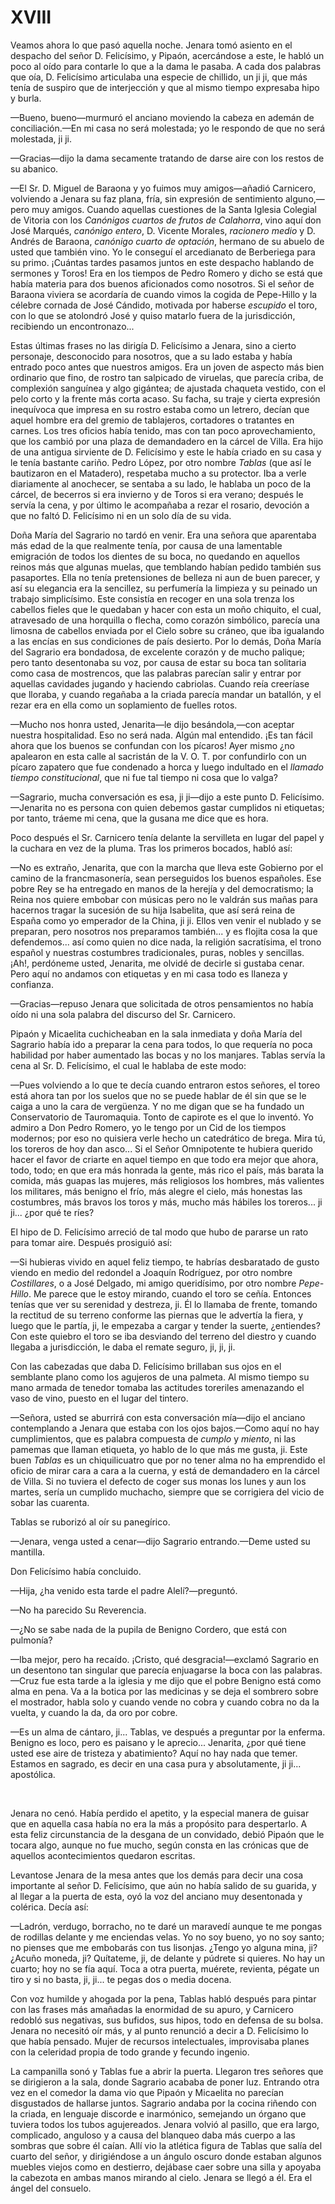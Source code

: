# XVIII

Veamos ahora lo que pasó aquella noche. Jenara tomó asiento en el despacho del
señor D. Felicísimo, y Pipaón, acercándose a este, le habló un poco al oído
para contarle lo que a la dama le pasaba. A cada dos palabras que oía, D.
Felicísimo articulaba una especie de chillido, un ji ji, que más tenía de
suspiro que de interjección y que al mismo tiempo expresaba hipo y burla.

—Bueno, bueno—murmuró el anciano moviendo la cabeza en ademán de
conciliación.—En mi casa no será molestada; yo le respondo de que no será
molestada, ji ji.

—Gracias—dijo la dama secamente tratando de darse aire con los restos de su
abanico.

—El Sr. D. Miguel de Baraona y yo fuimos muy amigos—añadió Carnicero, volviendo
a Jenara su faz plana, fría, sin expresión de sentimiento alguno,—pero muy
amigos. Cuando aquellas cuestiones de la Santa Iglesia Colegial de Vitoria con
los *Canónigos cuartos de frutos de Calahorra*, vino aquí don José Marqués,
*canónigo entero*, D. Vicente Morales, *racionero medio* y D. Andrés de
Baraona, *canónigo cuarto de optación*, hermano de su abuelo de usted que
también vino. Yo le conseguí el arcedianato de Berberiega para su primo.
¡Cuántas tardes pasamos juntos en este despacho hablando de sermones y Toros!
Era en los tiempos de Pedro Romero y dicho se está que había materia para dos
buenos aficionados como nosotros. Si el señor de Baraona viviera se acordaría
de cuando vimos la cogida de Pepe-Hillo y la célebre cornada de José Cándido,
motivada por haberse *escupido* el toro, con lo que se atolondró José y quiso
matarlo fuera de la jurisdicción, recibiendo un encontronazo...

Estas últimas frases no las dirigía D. Felicísimo a Jenara, sino a cierto
personaje, desconocido para nosotros, que a su lado estaba y había entrado poco
antes que nuestros amigos. Era un joven de aspecto más bien ordinario que fino,
de rostro tan salpicado de viruelas, que parecía criba, de complexión sanguínea
y algo gigántea; de ajustada chaqueta vestido, con el pelo corto y la frente
más corta acaso. Su facha, su traje y cierta expresión inequívoca que impresa
en su rostro estaba como un letrero, decían que aquel hombre era del gremio de
tablajeros, cortadores o tratantes en carnes. Los tres oficios había tenido,
mas con tan poco aprovechamiento, que los cambió por una plaza de demandadero
en la cárcel de Villa. Era hijo de una antigua sirviente de D. Felicísimo
y este le había criado en su casa y le tenía bastante cariño. Pedro López, por
otro nombre *Tablas* (que así le bautizaron en el Matadero), respetaba mucho a su
protector. Iba a verle diariamente al anochecer, se sentaba a su lado, le
hablaba un poco de la cárcel, de becerros si era invierno y de Toros si era
verano; después le servía la cena, y por último le acompañaba a rezar el
rosario, devoción a que no faltó D. Felicísimo ni en un solo día de su vida.

Doña María del Sagrario no tardó en venir. Era una señora que aparentaba más
edad de la que realmente tenía, por causa de una lamentable emigración de todos
los dientes de su boca, no quedando en aquellos reinos más que algunas muelas,
que temblando habían pedido también sus pasaportes. Ella no tenía pretensiones
de belleza ni aun de buen parecer, y así su elegancia era la sencillez, su
perfumería la limpieza y su peinado un trabajo simplicísimo. Este consistía en
recoger en una sola trenza los cabellos fieles que le quedaban y hacer con esta
un moño chiquito, el cual, atravesado de una horquilla o flecha, como corazón
simbólico, parecía una limosna de cabellos enviada por el Cielo sobre su
cráneo, que iba igualando a las encías en sus condiciones de país desierto. Por
lo demás, Doña María del Sagrario era bondadosa, de excelente corazón y de
mucho palique; pero tanto desentonaba su voz, por causa de estar su boca tan
solitaria como casa de mostrencos, que las palabras parecían salir y entrar por
aquellas cavidades jugando y haciendo cabriolas. Cuando reía creeríase que
lloraba, y cuando regañaba a la criada parecía mandar un batallón, y el rezar
era en ella como un soplamiento de fuelles rotos.

—Mucho nos honra usted, Jenarita—le dijo besándola,—con aceptar nuestra
hospitalidad. Eso no será nada. Algún mal entendido. ¡Es tan fácil ahora que
los buenos se confundan con los pícaros! Ayer mismo ¿no apalearon en esta calle
al sacristán de la V. O. T. por confundirlo con un pícaro zapatero que fue
condenado a horca y luego indultado en el *llamado tiempo constitucional*, que
ni fue tal tiempo ni cosa que lo valga?

—Sagrario, mucha conversación es esa, ji ji—dijo a este punto D.
Felicísimo.—Jenarita no es persona con quien debemos gastar cumplidos ni
etiquetas; por tanto, tráeme mi cena, que la gusana me dice que es hora.

Poco después el Sr. Carnicero tenía delante la servilleta en lugar del papel
y la cuchara en vez de la pluma. Tras los primeros bocados, habló así:

—No es extraño, Jenarita, que con la marcha que lleva este Gobierno por el
camino de la francmasonería, sean perseguidos los buenos españoles. Ese pobre
Rey se ha entregado en manos de la herejía y del democratismo; la Reina nos
quiere embobar con músicas pero no le valdrán sus mañas para hacernos tragar la
sucesión de su hija Isabelita, que así será reina de España como yo emperador
de la China, ji ji. Ellos ven venir el nublado y se preparan, pero nosotros nos
preparamos también... y es flojita cosa la que defendemos... así como quien no
dice nada, la religión sacratísima, el trono español y nuestras costumbres
tradicionales, puras, nobles y sencillas. ¡Ah!, perdóneme usted, Jenarita, me
olvidé de decirle si gustaba cenar. Pero aquí no andamos con etiquetas y en mi
casa todo es llaneza y confianza.

—Gracias—repuso Jenara que solicitada de otros pensamientos no había oído ni
una sola palabra del discurso del Sr. Carnicero.

Pipaón y Micaelita cuchicheaban en la sala inmediata y doña María del Sagrario
había ido a preparar la cena para todos, lo que requería no poca habilidad por
haber aumentado las bocas y no los manjares. Tablas servía la cena al Sr. D.
Felicísimo, el cual le hablaba de este modo:

—Pues volviendo a lo que te decía cuando entraron estos señores, el toreo está
ahora tan por los suelos que no se puede hablar de él sin que se le caiga a uno
la cara de vergüenza. Y no me digan que se ha fundado un Conservatorio de
Tauromaquia. Tonto de capirote es el que lo inventó. Yo admiro a Don Pedro
Romero, yo le tengo por un Cid de los tiempos modernos; por eso no quisiera
verle hecho un catedrático de brega. Mira tú, los toreros de hoy dan asco... Si
el Señor Omnipotente te hubiera querido hacer el favor de criarte en aquel
tiempo en que todo era mejor que ahora, todo, todo; en que era más honrada la
gente, más rico el país, más barata la comida, más guapas las mujeres, más
religiosos los hombres, más valientes los militares, más benigno el frío, más
alegre el cielo, más honestas las costumbres, más bravos los toros y más, mucho
más hábiles los toreros... ji ji... ¿por qué te ríes?

El hipo de D. Felicísimo arreció de tal modo que hubo de pararse un rato para
tomar aire. Después prosiguió así:

—Si hubieras vivido en aquel feliz tiempo, te habrías desbaratado de gusto
viendo en medio del redondel a Joaquín Rodríguez, por otro nombre
*Costillares*, o a José Delgado, mi amigo queridísimo, por otro nombre
*Pepe-Hillo*. Me parece que le estoy mirando, cuando el toro se ceñía. Entonces
tenías que ver su serenidad y destreza, ji. Él lo llamaba de frente, tomando la
rectitud de su terreno conforme las piernas que le advertía la fiera, y luego
que le partía, ji, le empezaba a cargar y tender la suerte, ¿entiendes? Con
este quiebro el toro se iba desviando del terreno del diestro y cuando llegaba
a jurisdicción, le daba el remate seguro, ji, ji, ji.

Con las cabezadas que daba D. Felicísimo brillaban sus ojos en el semblante
plano como los agujeros de una palmeta. Al mismo tiempo su mano armada de
tenedor tomaba las actitudes toreriles amenazando el vaso de vino, puesto en el
lugar del tintero.

—Señora, usted se aburrirá con esta conversación mía—dijo el anciano
contemplando a Jenara que estaba con los ojos bajos.—Como aquí no hay
cumplimientos, que es palabra compuesta de *cumplo* y *miento*, ni las pamemas
que llaman etiqueta, yo hablo de lo que más me gusta, ji. Este buen *Tablas* es
un chiquilicuatro que por no tener alma no ha emprendido el oficio de mirar
cara a cara a la cuerna, y está de demandadero en la cárcel de Villa. Si no
tuviera el defecto de coger sus monas los lunes y aun los martes, sería un
cumplido muchacho, siempre que se corrigiera del vicio de sobar las cuarenta.

Tablas se ruborizó al oír su panegírico.

—Jenara, venga usted a cenar—dijo Sagrario entrando.—Deme usted su mantilla.

Don Felicísimo había concluido.

—Hija, ¿ha venido esta tarde el padre Alelí?—preguntó.

—No ha parecido Su Reverencia.

—¿No se sabe nada de la pupila de Benigno Cordero, que está con pulmonía?

—Iba mejor, pero ha recaído. ¡Cristo, qué desgracia!—exclamó Sagrario en un
desentono tan singular que parecía enjuagarse la boca con las palabras.—Cruz
fue esta tarde a la iglesia y me dijo que el pobre Benigno está como alma en
pena. Va a la botica por las medicinas y se deja el sombrero sobre el
mostrador, habla solo y cuando vende no cobra y cuando cobra no da la vuelta,
y cuando la da, da oro por cobre.

—Es un alma de cántaro, ji... Tablas, ve después a preguntar por la enferma.
Benigno es loco, pero es paisano y le aprecio... Jenarita, ¿por qué tiene usted
ese aire de tristeza y abatimiento? Aquí no hay nada que temer. Estamos en
sagrado, es decir en una casa pura y absolutamente, ji ji... apostólica.

<p> </p>

Jenara no cenó. Había perdido el apetito, y la especial manera de guisar que en
aquella casa había no era la más a propósito para despertarlo. A esta feliz
circunstancia de la desgana de un convidado, debió Pipaón que le tocara algo,
aunque no fue mucho, según consta en las crónicas que de aquellos
acontecimientos quedaron escritas.

Levantose Jenara de la mesa antes que los demás para decir una cosa importante
al señor D. Felicísimo, que aún no había salido de su guarida, y al llegar a la
puerta de esta, oyó la voz del anciano muy desentonada y colérica. Decía así:

—Ladrón, verdugo, borracho, no te daré un maravedí aunque te me pongas de
rodillas delante y me enciendas velas. Yo no soy bueno, yo no soy santo; no
pienses que me embobarás con tus lisonjas. ¿Tengo yo alguna mina, ji? ¿Acuño
moneda, ji? Quítateme, ji, de delante y púdrete si quieres. No hay un cuarto;
hoy no se fía aquí. Toca a otra puerta, muérete, revienta, pégate un tiro y si
no basta, ji, ji... te pegas dos o media docena.

Con voz humilde y ahogada por la pena, Tablas habló después para pintar con las
frases más amañadas la enormidad de su apuro, y Carnicero redobló sus
negativas, sus bufidos, sus hipos, todo en defensa de su bolsa. Jenara no
necesitó oír más, y al punto renunció a decir a D. Felicísimo lo que había
pensado. Mujer de recursos intelectuales, improvisaba planes con la celeridad
propia de todo grande y fecundo ingenio.

La campanilla sonó y Tablas fue a abrir la puerta. Llegaron tres señores que se
dirigieron a la sala, donde Sagrario acababa de poner luz. Entrando otra vez en
el comedor la dama vio que Pipaón y Micaelita no parecían disgustados de
hallarse juntos. Sagrario andaba por la cocina riñendo con la criada, en
lenguaje discorde e inarmónico, semejando un órgano que tuviera todos los tubos
agujereados. Jenara volvió al pasillo, que era largo, complicado, anguloso
y a causa del blanqueo daba más cuerpo a las sombras que sobre él caían. Allí
vio la atlética figura de Tablas que salía del cuarto del señor, y dirigiéndose
a un ángulo oscuro donde estaban algunos muebles viejos como en destierro,
dejábase caer sobre una silla y apoyaba la cabezota en ambas manos mirando al
cielo. Jenara se llegó a él. Era el ángel del consuelo.
